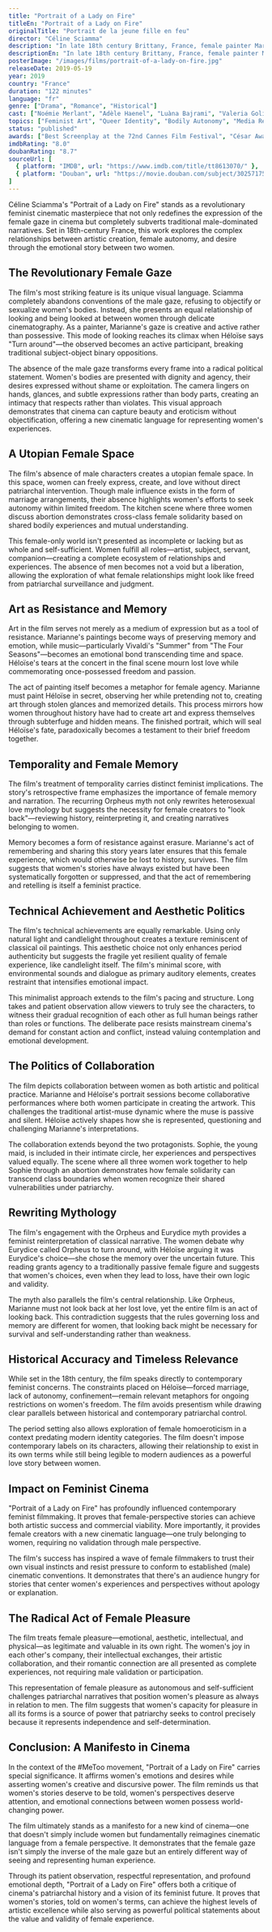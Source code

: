 ```yaml
---
title: "Portrait of a Lady on Fire"
titleEn: "Portrait of a Lady on Fire"
originalTitle: "Portrait de la jeune fille en feu"
director: "Céline Sciamma"
description: "In late 18th century Brittany, France, female painter Marianne is commissioned to paint a portrait of aristocrat Héloïse. This portrait will determine Héloïse's marriage, but she refuses to cooperate. During their time together, the two gradually develop a profound and secret emotional connection."
descriptionEn: "In late 18th century Brittany, France, female painter Marianne is commissioned to paint a portrait of aristocrat Héloïse. This portrait will determine Héloïse's marriage, but she refuses to cooperate. During their time together, the two gradually develop a profound and secret emotional connection."
posterImage: "/images/films/portrait-of-a-lady-on-fire.jpg"
releaseDate: 2019-05-19
year: 2019
country: "France"
duration: "122 minutes"
language: "fr"
genre: ["Drama", "Romance", "Historical"]
cast: ["Noémie Merlant", "Adèle Haenel", "Luàna Bajrami", "Valeria Golino"]
topics: ["Feminist Art", "Queer Identity", "Bodily Autonomy", "Media Representation Critique", "Female Friendship"]
status: "published"
awards: ["Best Screenplay at the 72nd Cannes Film Festival", "César Award for Best Cinematography"]
imdbRating: "8.0"
doubanRating: "8.7"
sourceUrl: [
  { platform: "IMDB", url: "https://www.imdb.com/title/tt8613070/" },
  { platform: "Douban", url: "https://movie.douban.com/subject/30257175/" }
]
---
```


Céline Sciamma's "Portrait of a Lady on Fire" stands as a revolutionary feminist cinematic masterpiece that not only redefines the expression of the female gaze in cinema but completely subverts traditional male-dominated narratives. Set in 18th-century France, this work explores the complex relationships between artistic creation, female autonomy, and desire through the emotional story between two women.

## The Revolutionary Female Gaze

The film's most striking feature is its unique visual language. Sciamma completely abandons conventions of the male gaze, refusing to objectify or sexualize women's bodies. Instead, she presents an equal relationship of looking and being looked at between women through delicate cinematography. As a painter, Marianne's gaze is creative and active rather than possessive. This mode of looking reaches its climax when Héloïse says "Turn around"—the observed becomes an active participant, breaking traditional subject-object binary oppositions.

The absence of the male gaze transforms every frame into a radical political statement. Women's bodies are presented with dignity and agency, their desires expressed without shame or exploitation. The camera lingers on hands, glances, and subtle expressions rather than body parts, creating an intimacy that respects rather than violates. This visual approach demonstrates that cinema can capture beauty and eroticism without objectification, offering a new cinematic language for representing women's experiences.

## A Utopian Female Space

The film's absence of male characters creates a utopian female space. In this space, women can freely express, create, and love without direct patriarchal intervention. Though male influence exists in the form of marriage arrangements, their absence highlights women's efforts to seek autonomy within limited freedom. The kitchen scene where three women discuss abortion demonstrates cross-class female solidarity based on shared bodily experiences and mutual understanding.

This female-only world isn't presented as incomplete or lacking but as whole and self-sufficient. Women fulfill all roles—artist, subject, servant, companion—creating a complete ecosystem of relationships and experiences. The absence of men becomes not a void but a liberation, allowing the exploration of what female relationships might look like freed from patriarchal surveillance and judgment.

## Art as Resistance and Memory

Art in the film serves not merely as a medium of expression but as a tool of resistance. Marianne's paintings become ways of preserving memory and emotion, while music—particularly Vivaldi's "Summer" from "The Four Seasons"—becomes an emotional bond transcending time and space. Héloïse's tears at the concert in the final scene mourn lost love while commemorating once-possessed freedom and passion.

The act of painting itself becomes a metaphor for female agency. Marianne must paint Héloïse in secret, observing her while pretending not to, creating art through stolen glances and memorized details. This process mirrors how women throughout history have had to create art and express themselves through subterfuge and hidden means. The finished portrait, which will seal Héloïse's fate, paradoxically becomes a testament to their brief freedom together.

## Temporality and Female Memory

The film's treatment of temporality carries distinct feminist implications. The story's retrospective frame emphasizes the importance of female memory and narration. The recurring Orpheus myth not only rewrites heterosexual love mythology but suggests the necessity for female creators to "look back"—reviewing history, reinterpreting it, and creating narratives belonging to women.

Memory becomes a form of resistance against erasure. Marianne's act of remembering and sharing this story years later ensures that this female experience, which would otherwise be lost to history, survives. The film suggests that women's stories have always existed but have been systematically forgotten or suppressed, and that the act of remembering and retelling is itself a feminist practice.

## Technical Achievement and Aesthetic Politics

The film's technical achievements are equally remarkable. Using only natural light and candlelight throughout creates a texture reminiscent of classical oil paintings. This aesthetic choice not only enhances period authenticity but suggests the fragile yet resilient quality of female experience, like candlelight itself. The film's minimal score, with environmental sounds and dialogue as primary auditory elements, creates restraint that intensifies emotional impact.

This minimalist approach extends to the film's pacing and structure. Long takes and patient observation allow viewers to truly see the characters, to witness their gradual recognition of each other as full human beings rather than roles or functions. The deliberate pace resists mainstream cinema's demand for constant action and conflict, instead valuing contemplation and emotional development.

## The Politics of Collaboration

The film depicts collaboration between women as both artistic and political practice. Marianne and Héloïse's portrait sessions become collaborative performances where both women participate in creating the artwork. This challenges the traditional artist-muse dynamic where the muse is passive and silent. Héloïse actively shapes how she is represented, questioning and challenging Marianne's interpretations.

The collaboration extends beyond the two protagonists. Sophie, the young maid, is included in their intimate circle, her experiences and perspectives valued equally. The scene where all three women work together to help Sophie through an abortion demonstrates how female solidarity can transcend class boundaries when women recognize their shared vulnerabilities under patriarchy.

## Rewriting Mythology

The film's engagement with the Orpheus and Eurydice myth provides a feminist reinterpretation of classical narrative. The women debate why Eurydice called Orpheus to turn around, with Héloïse arguing it was Eurydice's choice—she chose the memory over the uncertain future. This reading grants agency to a traditionally passive female figure and suggests that women's choices, even when they lead to loss, have their own logic and validity.

The myth also parallels the film's central relationship. Like Orpheus, Marianne must not look back at her lost love, yet the entire film is an act of looking back. This contradiction suggests that the rules governing loss and memory are different for women, that looking back might be necessary for survival and self-understanding rather than weakness.

## Historical Accuracy and Timeless Relevance

While set in the 18th century, the film speaks directly to contemporary feminist concerns. The constraints placed on Héloïse—forced marriage, lack of autonomy, confinement—remain relevant metaphors for ongoing restrictions on women's freedom. The film avoids presentism while drawing clear parallels between historical and contemporary patriarchal control.

The period setting also allows exploration of female homoeroticism in a context predating modern identity categories. The film doesn't impose contemporary labels on its characters, allowing their relationship to exist in its own terms while still being legible to modern audiences as a powerful love story between women.

## Impact on Feminist Cinema

"Portrait of a Lady on Fire" has profoundly influenced contemporary feminist filmmaking. It proves that female-perspective stories can achieve both artistic success and commercial viability. More importantly, it provides female creators with a new cinematic language—one truly belonging to women, requiring no validation through male perspective.

The film's success has inspired a wave of female filmmakers to trust their own visual instincts and resist pressure to conform to established (male) cinematic conventions. It demonstrates that there's an audience hungry for stories that center women's experiences and perspectives without apology or explanation.

## The Radical Act of Female Pleasure

The film treats female pleasure—emotional, aesthetic, intellectual, and physical—as legitimate and valuable in its own right. The women's joy in each other's company, their intellectual exchanges, their artistic collaboration, and their romantic connection are all presented as complete experiences, not requiring male validation or participation.

This representation of female pleasure as autonomous and self-sufficient challenges patriarchal narratives that position women's pleasure as always in relation to men. The film suggests that women's capacity for pleasure in all its forms is a source of power that patriarchy seeks to control precisely because it represents independence and self-determination.

## Conclusion: A Manifesto in Cinema

In the context of the #MeToo movement, "Portrait of a Lady on Fire" carries special significance. It affirms women's emotions and desires while asserting women's creative and discursive power. The film reminds us that women's stories deserve to be told, women's perspectives deserve attention, and emotional connections between women possess world-changing power.

The film ultimately stands as a manifesto for a new kind of cinema—one that doesn't simply include women but fundamentally reimagines cinematic language from a female perspective. It demonstrates that the female gaze isn't simply the inverse of the male gaze but an entirely different way of seeing and representing human experience.

Through its patient observation, respectful representation, and profound emotional depth, "Portrait of a Lady on Fire" offers both a critique of cinema's patriarchal history and a vision of its feminist future. It proves that women's stories, told on women's terms, can achieve the highest levels of artistic excellence while also serving as powerful political statements about the value and validity of female experience.